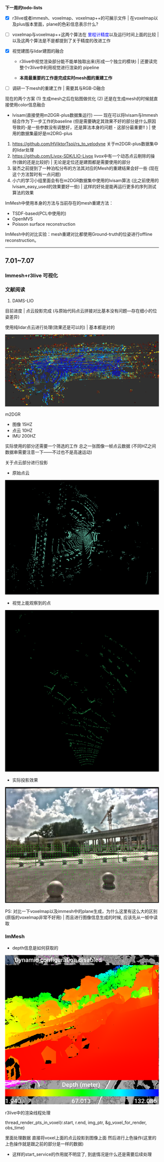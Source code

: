 **下一周的todo-lists**

- [x] r3live或者immesh、voxelmap、voxelmap++的可展示文件 | 在voxelmap以及plus版本里面，plane的色彩信息表示什么? 
- [ ] voxelmap与voxelmap++这两个算法在 <font color=blue>里程计精度</font>以及运行时间上面的比较 | 以及这两个算法是不是都提到了关于精度的改进工作
- [x] 视觉建图与lidar建图的融合

  - r3live中视觉渲染部分能不能单独取出来(形成一个独立的模块) | 还要读完整个r3live中利用视觉进行渲染的 pipeline

  - **本周最重要的工作是完成实时mesh图的重建工作**
- [ ] 调研一下mesh的重建工作 | 需要其与RGB-D融合





现在的两个方案 (1) 生成mesh之后在贴图做优化 (2) 还是在生成mesh的时候就直接使用color信息融合

- lvisam(直接使用m2DGR-plus数据集运行) —— 现在可以将lvisam与Immesh结合作为下一步工作的baseline (但是需要确定其效果不好的部分是什么原因导致的-是一些参数没有调整好，还是算法本身的问题 - 这部分最重要!! ) | 使用的数据集最好是m2DRG-plus 



1. https://github.com/HViktorTsoi/rs_to_velodyne 关于m2DGR-plus数据集中的lidar处理
2. https://github.com/Livox-SDK/LIO-Livox livox中有一个动态点云剔除的操作(做的还是比较好) | 无论是定位还是建图都是需要使用的部分
3. 骏杰之前提到了一种泊松分布的方法其对应的Mesh的重建结果会好一些 (现在这个方法暂时有一点问题)
4. 小六的学习小组里面会有在m2DGR数据集中使用的lvisam算法 (比之前使用的lvisam_easy_used的效果要好一些) | 这样的好处是能再运行更多的序列测试算法的效果



ImMesh中使用本身的方法与当前存在的mesh重建方法： 

- TSDF-based(PCL中使用的)
- OpenMVS
- Poisson surface reconstruction

ImMesh中的对比实验：mesh重建对比都使用Ground-truth的位姿进行offline reconstruction。





****



##  7.01~7.07

### Immesh+r3live 可视化



### 文献阅读

1. DAMS-LIO































目前进度 | 点云投影完成 (与原始代码点云拼接对比基本没有问题—存在细小的位姿差异)

 使用纯lidar点云进行处理(效果还是可以的) | 基本都是对的

![image-20240625215929613](figure/image-20240625215929613.png)

m2DGR

- 图像 15HZ
- 点云 10HZ
- IMU 200HZ

实际使用的部分还需要一个筛选的工作 总之一张图像一帧点云数据 (不同HZ之间数据串需要注意一下——不过也不是高速运动)



关于点云部分进行投影

- 原始点云

![image-20240629182925296](figure/image-20240629182925296.png)

- 视觉上能观察到的点

![image-20240629182949737](figure/image-20240629182949737.png)

- 实际投影效果

![image-20240629185124994](figure/image-20240629185124994.png)



















PS: 对比一下voxelmap以及immesh中的plane生成，为什么这里有这么大的区别(原版的voxelmap非常不好用) | 而且进行图像信息生成的时候, 应该先从一帧中读取



























### ImMesh

- depth信息是如何获取的

![image-20240603141658614](figure/image-20240603141658614.png)













r3live中的渲染线程处理 

thread_render_pts_in_voxel(r.start, r.end, img_ptr, &g_voxel_for_render, obs_time)

里面处理数据 直接将voxel上面的点云投影到图像上面 然后进行上色操作(这里的上色操作就是跟之前的部分是一样的数据)



- 这样的start_service的作用就不明显了, 到底情况是什么还是需要后续处理

























